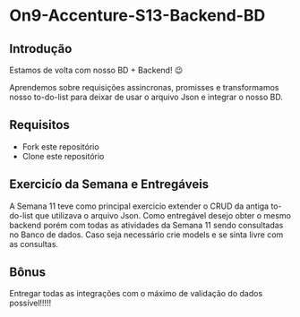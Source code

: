 # On9-Accenture-S13-Backend-BD

## Introdução

Estamos de volta com nosso BD + Backend! :wink:

Aprendemos sobre requisições assincronas, promisses e transformamos nosso to-do-list para deixar de usar o arquivo Json e integrar o nosso BD.

## Requisitos

- Fork este repositório
- Clone este repositório


## Exercicío da Semana e Entregáveis

A Semana 11 teve como principal exercicio extender o CRUD da antiga to-do-list que utilizava o arquivo Json. Como entregável desejo obter o mesmo backend porém com todas as atividades da Semana
11 sendo consultadas no Banco de dados. Caso seja necessário crie models e se sinta livre com as consultas.

## Bônus

Entregar todas as integrações com o máximo de validação do dados possível!!!!!